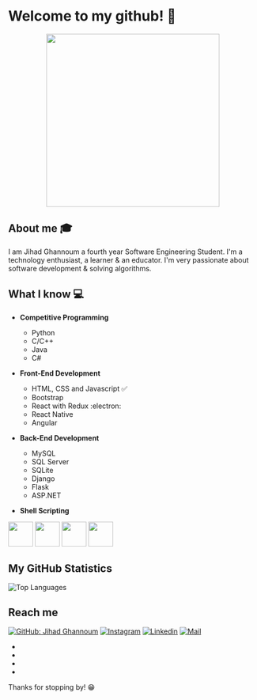 <script src="https://kit.fontawesome.com/66aa7c98b3.js" crossorigin="anonymous"></script>
# Welcome to my github! 👋

<div align="center">
	<img src="http://www.w3.org/2000/svg", height=350px>
</div>

## About me :mortar_board:
I am Jihad Ghannoum a fourth year Software Engineering Student. I'm a technology enthusiast, a learner & an educator. I'm very passionate about software development & solving algorithms.


## What I know :computer:
- **Competitive Programming**
	- Python
	- C/C++
	- Java
	- C#
	 
- **Front-End Development**
	- HTML, CSS and Javascript :white_check_mark:
	- Bootstrap
	- React with Redux :electron:
	- React Native
	- Angular

- **Back-End Development**
	- MySQL
	- SQL Server
	- SQLite
	- Django
	- Flask
	- ASP.NET


- **Shell Scripting**

<code><a href="https://www.python.org/" target="_blank"><img height="50" src="https://www.vectorlogo.zone/logos/python/python-ar21.svg"></a></code>
<code><a href="https://www.linux.org/" target="_blank"><img height="50" src="https://www.vectorlogo.zone/logos/linux/linux-ar21.svg"></a></code>
<code><a href="https://reactjs.org/" target="_blank"><img height="50" src="https://www.vectorlogo.zone/logos/reactjs/reactjs-ar21.svg"></a></code>
<code><a href="https://www.docker.com/" target="_blank"><img height="50" src="https://www.vectorlogo.zone/logos/docker/docker-official.svg"></a></code>


## My GitHub Statistics

![Top Languages](https://github-readme-stats.vercel.app/api/top-langs/?username=Ghannoum99&layout=compact)


## Reach me 
[![GitHub: Jihad Ghannoum](https://img.shields.io/github/followers/Ghannoum99?label=Ghannoum99&style=social)](https://github.com/Ghannoum99)
[![Instagram](https://img.shields.io/badge/-@gh_jihad-red?style=flat-square&logo=instagram&logoColor=white&link=https://www.instagram.com/gh_jihad/)](https://www.instagram.com/gh_jihad/)
[![Linkedin](https://img.shields.io/badge/-Jihad%20Ghannoum-blue?style=flat-square&logo=linkedin&logoColor=white&link=https://www.linkedin.com/in/jihad-ghannoum/)](https://www.linkedin.com/in/jihad-ghannoum/)
[![Mail](https://img.shields.io/badge/-ghannoumjihad59@gmail.com-gray?style=flat-square&logo=gmail&logoColor=red&link=https://www.linkedin.com/in/jihad-ghannoum/)](mailto:ghannoumjihad59@gmail.com)
<div class="social-menu">
                <ul>
                    <li><a href="https://www.facebook.com/jihade.ghanoum"><i class="fab fa-facebook" target="blank"></i></a></li>
                    <li><a href="https://www.instagram.com/gh_jihad/"><i class="fab fa-instagram"></i></a></li>
                    <li><a href="https://www.linkedin.com/in/jihad-ghannoum/"><i class="fab fa-linkedin-in"></i></a></li>
                    <li><a href="https://github.com/Ghannoum99"><i class="fab fa-github"></i></i></a></li>
                </ul>
            </div>

Thanks for stopping by! 😁

